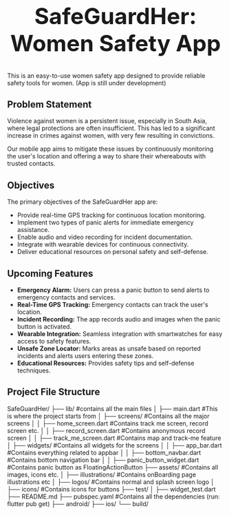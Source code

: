 <h1 align="center" style="font-size: 52px;">SafeGuardHer: Women Safety App</h1>

This is an easy-to-use women safety app designed to provide reliable safety tools for women. 
(App is still under development)

## Problem Statement
Violence against women is a persistent issue, especially in South Asia, where legal protections are often insufficient. This has led to a significant increase in crimes against women, with very few resulting in convictions.

Our mobile app aims to mitigate these issues by continuously monitoring the user's location and offering a way to share their whereabouts with trusted contacts.

## Objectives
The primary objectives of the SafeGuardHer app are:

- Provide real-time GPS tracking for continuous location monitoring.
- Implement two types of panic alerts for immediate emergency assistance.
- Enable audio and video recording for incident documentation.
- Integrate with wearable devices for continuous connectivity.
- Deliver educational resources on personal safety and self-defense.

## Upcoming Features
- **Emergency Alarm:** Users can press a panic button to send alerts to emergency contacts and services.
- **Real-Time GPS Tracking:** Emergency contacts can track the user's location.
- **Incident Recording:** The app records audio and images when the panic button is activated.
- **Wearable Integration:** Seamless integration with smartwatches for easy access to safety features.
- **Unsafe Zone Locator:** Marks areas as unsafe based on reported incidents and alerts users entering these zones.
- **Educational Resources:** Provides safety tips and self-defense techniques.

## Project File Structure

SafeGuardHer/
├── lib/                                   #contains all the main files
│ ├── main.dart                            #This is where the project starts from
│ ├── screens/                             #Contains all the major screens
│ │ ├── home_screen.dart                   #Contains track me screen, record screen etc.
│ │ ├── record_screen.dart                 #Contains anonymous record screen
│ │ ├── track_me_screen.dart               #Contains map and track-me feature
│ ├── widgets/                             #Contains all widgets for the screens
│ │ ├── app_bar.dart                       #Contains everything related to appbar
│ │ ├── bottom_navbar.dart                 #Contains bottom navigation bar 
│ │ ├── panic_button_widget.dart           #Contains panic button as FloatingActionButton
├── assets/                                #Contains all images, icons etc.
│ ├── illustrations/                       #Contains onBoarding page illustrations etc
│ ├── logos/                               #Contains normal and splash screen logo
│ ├── icons/                               #Contains icons for buttons
├── test/
│ ├── widget_test.dart
├── README.md
├── pubspec.yaml                           #Contains all the dependencies (run: flutter pub get)
├── android/
├── ios/
└── build/
